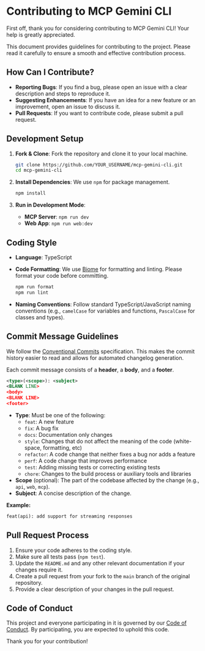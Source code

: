 # Contributing to MCP Gemini CLI

First off, thank you for considering contributing to MCP Gemini CLI! Your help is greatly appreciated.

This document provides guidelines for contributing to the project. Please read it carefully to ensure a smooth and effective contribution process.

## How Can I Contribute?

- **Reporting Bugs**: If you find a bug, please open an issue with a clear description and steps to reproduce it.
- **Suggesting Enhancements**: If you have an idea for a new feature or an improvement, open an issue to discuss it.
- **Pull Requests**: If you want to contribute code, please submit a pull request.

## Development Setup

1. **Fork & Clone**: Fork the repository and clone it to your local machine.

    ```bash
    git clone https://github.com/YOUR_USERNAME/mcp-gemini-cli.git
    cd mcp-gemini-cli
    ```

2. **Install Dependencies**: We use `npm` for package management.

    ```bash
    npm install
    ```

3. **Run in Development Mode**:
    - **MCP Server**: `npm run dev`
    - **Web App**: `npm run web:dev`

## Coding Style

- **Language**: TypeScript
- **Code Formatting**: We use [Biome](https://biomejs.dev/) for formatting and linting. Please format your code before committing.

  ```bash
  npm run format
  npm run lint
  ```

- **Naming Conventions**: Follow standard TypeScript/JavaScript naming conventions (e.g., `camelCase` for variables and functions, `PascalCase` for classes and types).

## Commit Message Guidelines

We follow the [Conventional Commits](https://www.conventionalcommits.org/) specification. This makes the commit history easier to read and allows for automated changelog generation.

Each commit message consists of a **header**, a **body**, and a **footer**.

```xml
<type>(<scope>): <subject>
<BLANK LINE>
<body>
<BLANK LINE>
<footer>
```

- **Type**: Must be one of the following:
  - `feat`: A new feature
  - `fix`: A bug fix
  - `docs`: Documentation only changes
  - `style`: Changes that do not affect the meaning of the code (white-space, formatting, etc)
  - `refactor`: A code change that neither fixes a bug nor adds a feature
  - `perf`: A code change that improves performance
  - `test`: Adding missing tests or correcting existing tests
  - `chore`: Changes to the build process or auxiliary tools and libraries
- **Scope** (optional): The part of the codebase affected by the change (e.g., `api`, `web`, `mcp`).
- **Subject**: A concise description of the change.

**Example:**

```txt
feat(api): add support for streaming responses
```

## Pull Request Process

1. Ensure your code adheres to the coding style.
2. Make sure all tests pass (`npm test`).
3. Update the `README.md` and any other relevant documentation if your changes require it.
4. Create a pull request from your fork to the `main` branch of the original repository.
5. Provide a clear description of your changes in the pull request.

## Code of Conduct

This project and everyone participating in it is governed by our [Code of Conduct](CODE_OF_CONDUCT.md). By participating, you are expected to uphold this code.

Thank you for your contribution!
